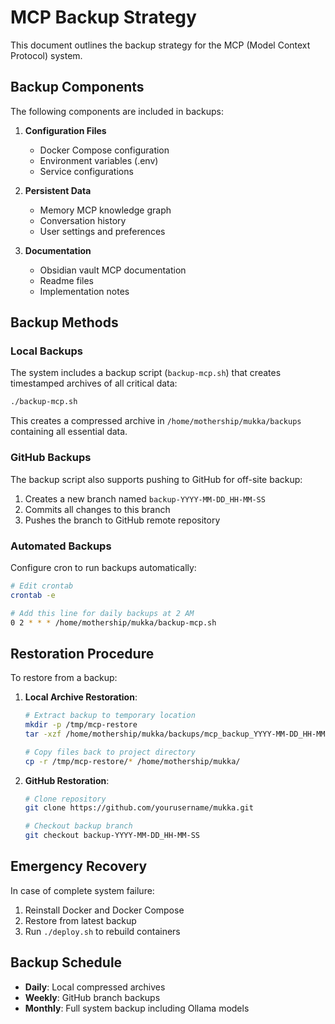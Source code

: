 # MCP Backup Strategy

This document outlines the backup strategy for the MCP (Model Context Protocol) system.

## Backup Components

The following components are included in backups:

1. **Configuration Files**
   - Docker Compose configuration
   - Environment variables (.env)
   - Service configurations

2. **Persistent Data**
   - Memory MCP knowledge graph
   - Conversation history
   - User settings and preferences

3. **Documentation**
   - Obsidian vault MCP documentation
   - Readme files
   - Implementation notes

## Backup Methods

### Local Backups

The system includes a backup script (`backup-mcp.sh`) that creates timestamped archives of all critical data:

```bash
./backup-mcp.sh
```

This creates a compressed archive in `/home/mothership/mukka/backups` containing all essential data.

### GitHub Backups

The backup script also supports pushing to GitHub for off-site backup:

1. Creates a new branch named `backup-YYYY-MM-DD_HH-MM-SS`
2. Commits all changes to this branch
3. Pushes the branch to GitHub remote repository

### Automated Backups

Configure cron to run backups automatically:

```bash
# Edit crontab
crontab -e

# Add this line for daily backups at 2 AM
0 2 * * * /home/mothership/mukka/backup-mcp.sh
```

## Restoration Procedure

To restore from a backup:

1. **Local Archive Restoration**:
   ```bash
   # Extract backup to temporary location
   mkdir -p /tmp/mcp-restore
   tar -xzf /home/mothership/mukka/backups/mcp_backup_YYYY-MM-DD_HH-MM-SS.tar.gz -C /tmp/mcp-restore
   
   # Copy files back to project directory
   cp -r /tmp/mcp-restore/* /home/mothership/mukka/
   ```

2. **GitHub Restoration**:
   ```bash
   # Clone repository
   git clone https://github.com/yourusername/mukka.git
   
   # Checkout backup branch
   git checkout backup-YYYY-MM-DD_HH-MM-SS
   ```

## Emergency Recovery

In case of complete system failure:

1. Reinstall Docker and Docker Compose
2. Restore from latest backup
3. Run `./deploy.sh` to rebuild containers

## Backup Schedule

- **Daily**: Local compressed archives
- **Weekly**: GitHub branch backups
- **Monthly**: Full system backup including Ollama models
